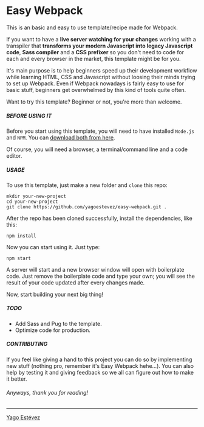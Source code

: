 # Easy Webpack

This is an basic and easy to use template/recipe made for Webpack.

If you want to have a **live server watching for your changes** working with a transpiler that **transforms your modern Javascript into legacy Javascript code**, **Sass compiler** and a **CSS prefixer** so you don't need to code for each and every browser in the market, this template might be for you.

It's main purpose is to help beginners speed up their development workflow while learning HTML, CSS and Javascript without loosing their minds trying to set up Webpack. Even if Webpack nowadays is fairly easy to use for basic stuff, beginners get overwhelmed by this kind of tools quite often.

Want to try this template? Beginner or not, you're more than welcome.
<br />

##### BEFORE USING IT

Before you start using this template, you will need to have installed `Node.js` and `NPM`. You can [download both from here](https://nodejs.org/en/download/).

Of course, you will need a browser, a terminal/command line and a code editor.
<br/>

##### USAGE

To use this template, just make a new folder and `clone` this repo:

```
mkdir your-new-project
cd your-new-project
git clone https://github.com/yagoestevez/easy-webpack.git .
```

After the repo has been cloned successfully, install the dependencies, like this:

```
npm install
```

Now you can start using it. Just type:

```
npm start
```

A server will start and a new browser window will open with boilerplate code. Just remove the boilerplate code and type your own; you will see the result of your code updated after every changes made. 

Now, start building your next big thing!

##### TODO

- Add Sass and Pug to the template.
- Optimize code for production.

##### CONTRIBUTING

If you feel like giving a hand to this project you can do so by implementing new stuff (nothing pro, remember it's Easy Webpack hehe...). You can also help by testing it and giving feedback so we all can figure out how to make it better.

###### Anyways, thank you for reading!

---

[Yago Estévez](https://twitter.com/yagoestevez)